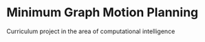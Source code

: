 <h1>Minimum Graph Motion Planning</h1>

<p>Curriculum project in the area of computational intelligence</p>